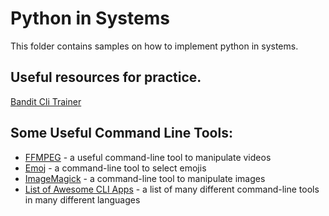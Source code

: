 # Python in Systems

This folder contains samples on how to implement python in systems. 

## Useful resources for practice. 
[Bandit Cli Trainer](https://overthewire.org/wargames/bandit/bandit0.html)

## Some Useful Command Line Tools:
* [FFMPEG](https://www.ffmpeg.org/) - a useful command-line tool to manipulate videos
* [Emoj](https://github.com/sindresorhus/emoj) - a command-line tool to select emojis
* [ImageMagick](https://imagemagick.org/index.php) - a command-line tool to manipulate images
* [List of Awesome CLI Apps](https://github.com/agarrharr/awesome-cli-apps) - a list of many different command-line tools in many different languages